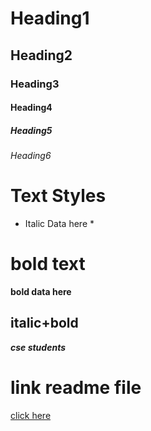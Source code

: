 # Heading1
## Heading2
### Heading3
#### Heading4
##### Heading5
###### Heading6


# Text Styles
* Italic Data here *
# bold text
**bold data here**
## italic+bold
***cse students***

# link readme file

[click here]("www.google.com")
